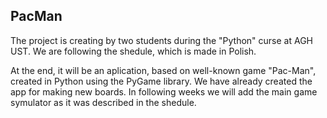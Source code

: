 ## PacMan

The project is creating by two students during the "Python" curse at AGH UST. We are following the shedule, which is made in Polish. 

At the end, it will be an aplication, based on well-known game "Pac-Man", created in Python using the PyGame library. We have already created the app for making new boards. In following weeks we will add the main game symulator as it was described in the shedule. 

